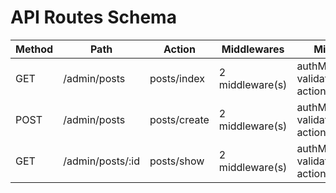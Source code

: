 # API Routes Schema

| Method | Path | Action | Middlewares | Middlewares Names |
|--------|------|--------|------------|------------------|
| GET | /admin/posts | posts/index | 2 middleware(s) | authMiddleware, validateMiddleware, actionHandler(posts/index) |
| POST | /admin/posts | posts/create | 2 middleware(s) | authMiddleware, validateMiddleware, actionHandler(posts/create) |
| GET | /admin/posts/:id | posts/show | 2 middleware(s) | authMiddleware, validateMiddleware, actionHandler(posts/show) |